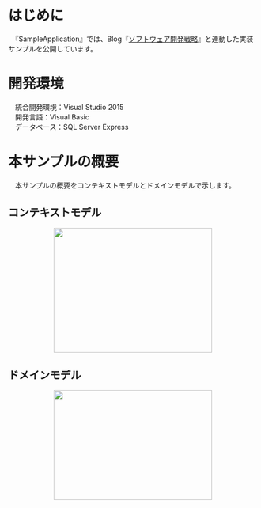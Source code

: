 # はじめに
　『SampleApplication』では、Blog『[ソフトウェア開発戦略](https://swdevstrategy.blogspot.jp/)』と連動した実装サンプルを公開しています。  

# 開発環境  
　統合開発環境：Visual Studio 2015  
　開発言語：Visual Basic  
　データベース：SQL Server Express  

# 本サンプルの概要
　本サンプルの概要をコンテキストモデルとドメインモデルで示します。  

## コンテキストモデル

<div class="separator" style="clear: both; text-align: center;"><a href="https://1.bp.blogspot.com/-K1xI0VhGnDA/WLD38tu7r0I/AAAAAAAAAM4/AetCsDOhussiWAnqvZbr0NRDKXaT6xl4gCPcB/s1600/%25E3%2582%25B3%25E3%2583%25B3%25E3%2583%2586%25E3%2582%25AD%25E3%2582%25B9%25E3%2583%2588%25E3%2583%25A2%25E3%2583%2587%25E3%2583%25AB.png" imageanchor="1" style="margin-left: 1em; margin-right: 1em;"><img border="0" height="252" src="https://1.bp.blogspot.com/-K1xI0VhGnDA/WLD38tu7r0I/AAAAAAAAAM4/AetCsDOhussiWAnqvZbr0NRDKXaT6xl4gCPcB/s320/%25E3%2582%25B3%25E3%2583%25B3%25E3%2583%2586%25E3%2582%25AD%25E3%2582%25B9%25E3%2583%2588%25E3%2583%25A2%25E3%2583%2587%25E3%2583%25AB.png" width="320" /></a></div>



## ドメインモデル

<div class="separator" style="clear: both; text-align: center;"><a href="https://4.bp.blogspot.com/-cnLT4L1iwkM/WLB-Bbvg-FI/AAAAAAAAAMA/OT1v5epoHzce9-4_9kvzUqIIWIBcRqDZQCPcB/s1600/%25E3%2583%2589%25E3%2583%25A1%25E3%2582%25A4%25E3%2583%25B3%25E3%2583%25A2%25E3%2583%2587%25E3%2583%25AB.jpg" imageanchor="1" style="margin-left: 1em; margin-right: 1em;"><img border="0" height="222" src="https://4.bp.blogspot.com/-cnLT4L1iwkM/WLB-Bbvg-FI/AAAAAAAAAMA/OT1v5epoHzce9-4_9kvzUqIIWIBcRqDZQCPcB/s320/%25E3%2583%2589%25E3%2583%25A1%25E3%2582%25A4%25E3%2583%25B3%25E3%2583%25A2%25E3%2583%2587%25E3%2583%25AB.jpg" width="320" /></a></div>

